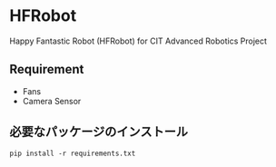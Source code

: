 # HFRobot
Happy Fantastic Robot (HFRobot) for CIT Advanced Robotics Project

## Requirement

* Fans
* Camera Sensor

## 必要なパッケージのインストール
```
pip install -r requirements.txt
```
